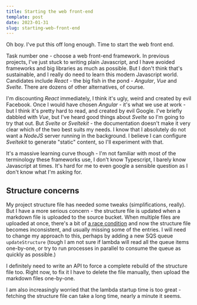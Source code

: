 ```yaml
---
title: Starting the web front-end
template: post
date: 2023-01-31
slug: starting-web-front-end
---
```

Oh boy. I've put this off long enough. Time to start the web front end.

Task number one - choose a web front-end framework. In previous projects, I've just stuck to writing plain Javascript, and I have avoided frameworks and big libraries as much as possible. But I don't think that's sustainable, and I really do need to learn this modern Javascript world. Candidates include _React_ - the big fish in the pond - _Angular_, _Vue_ and _Svelte_. There are dozens of other alternatives, of course.

I'm discounting _React_ immediately, I think it's ugly, weird and created by evil Facebook. Once I would have chosen _Angular_ - it's what we use at work - but I think it's pretty hard to read, and created by evil Google. I've briefly dabbled with _Vue_, but I've heard good things about _Svelte_ so I'm going to try that out. But _Svelte_ or _Sveltekit_ - the documentation doesn't make it very clear which of the two best suits my needs. I know that I absolutely do not want a _NodeJS_ server running in the background. I believe I can configure _Sveltekit_ to generate "static" content, so I'll experiment with that.

It's a massive learning curve though - I'm not familiar with most of the terminology these frameworks use, I don't know Typescript, I barely know Javascript at times. It's hard for me to even google a sensible question as I don't know what I'm asking for.

## Structure concerns

My project structure file has needed some tweaks (simplifications, really). But I have a more serious concern - the structure file is updated when a markdown file is uploaded to the source bucket. When multiple files are uploaded at once, there's a bit of [a race condition](/a-file-upload-locking-issue) and now the structure file becomes inconsistent, and usually missing some of the entries. I will need to change my approach to this, perhaps by adding a new SQS queue `updateStructure` (tough I am not sure if lambda will read all the queue items one-by-one, or try to run processes in parallel to consume the queue as quickly as possible.)

I definitely need to write an API to force a complete rebuild of the structure file too. Right now, to fix it I have to delete the file manually, then upload the markdown files one-by-one.

I am also increasingly worried that the lambda startup time is too great - fetching the structure file can take a long time, nearly a minute it seems.